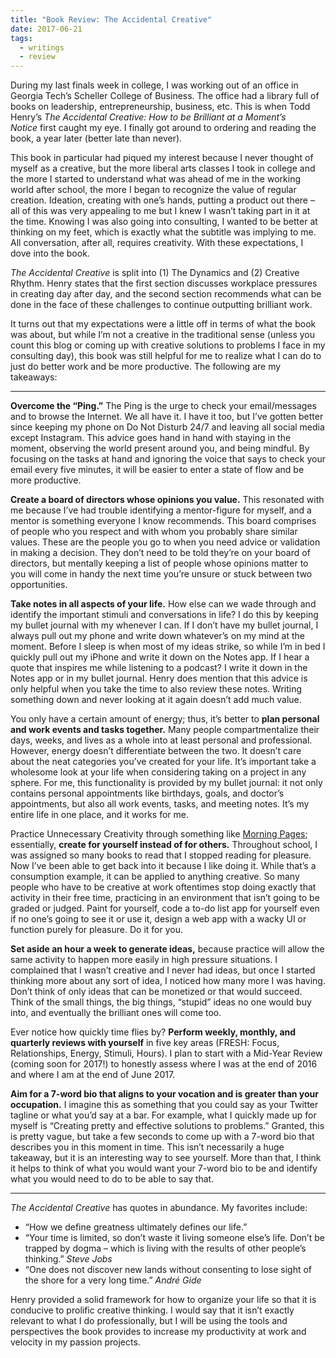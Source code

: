 ```yaml
---
title: "Book Review: The Accidental Creative"
date: 2017-06-21
tags:
  - writings
  - review
---
```

During my last finals week in college, I was working out of an office in Georgia Tech’s Scheller College of Business. The office had a library full of books on leadership, entrepreneurship, business, etc. This is when Todd Henry’s _The Accidental Creative: How to be Brilliant at a Moment’s Notice_ first caught my eye. I finally got around to ordering and reading the book, a year later (better late than never).

This book in particular had piqued my interest because I never thought of myself as a creative, but the more liberal arts classes I took in college and the more I started to understand what was ahead of me in the working world after school, the more I began to recognize the value of regular creation. Ideation, creating with one’s hands, putting a product out there – all of this was very appealing to me but I knew I wasn’t taking part in it at the time. Knowing I was also going into consulting, I wanted to be better at thinking on my feet, which is exactly what the subtitle was implying to me. All conversation, after all, requires creativity. With these expectations, I dove into the book.

_The Accidental Creative_ is split into (1) The Dynamics and (2) Creative Rhythm. Henry states that the first section discusses workplace pressures in creating day after day, and the second section recommends what can be done in the face of these challenges to continue outputting brilliant work.

It turns out that my expectations were a little off in terms of what the book was about, but while I’m not a creative in the traditional sense (unless you count this blog or coming up with creative solutions to problems I face in my consulting day), this book was still helpful for me to realize what I can do to just do better work and be more productive. The following are my takeaways:

---

**Overcome the “Ping.”** The Ping is the urge to check your email/messages and to browse the Internet. We all have it. I have it too, but I’ve gotten better since keeping my phone on Do Not Disturb 24/7 and leaving all social media except Instagram. This advice goes hand in hand with staying in the moment, observing the world present around you, and being mindful. By focusing on the tasks at hand and ignoring the voice that says to check your email every five minutes, it will be easier to enter a state of flow and be more productive.

**Create a board of directors whose opinions you value.** This resonated with me because I’ve had trouble identifying a mentor-figure for myself, and a mentor is something everyone I know recommends. This board comprises of people who you respect and with whom you probably share similar values. These are the people you go to when you need advice or validation in making a decision. They don’t need to be told they’re on your board of directors, but mentally keeping a list of people whose opinions matter to you will come in handy the next time you’re unsure or stuck between two opportunities.

**Take notes in all aspects of your life.** How else can we wade through and identify the important stimuli and conversations in life? I do this by keeping my bullet journal with my whenever I can. If I don’t have my bullet journal, I always pull out my phone and write down whatever’s on my mind at the moment. Before I sleep is when most of my ideas strike, so while I’m in bed I quickly pull out my iPhone and write it down on the Notes app. If I hear a quote that inspires me while listening to a podcast? I write it down in the Notes app or in my bullet journal. Henry does mention that this advice is only helpful when you take the time to also review these notes. Writing something down and never looking at it again doesn’t add much value.

You only have a certain amount of energy; thus, it’s better to **plan personal and work events and tasks together.** Many people compartmentalize their days, weeks, and lives as a whole into at least personal and professional. However, energy doesn’t differentiate between the two. It doesn’t care about the neat categories you’ve created for your life. It’s important take a wholesome look at your life when considering taking on a project in any sphere. For me, this functionality is provided by my bullet journal: it not only contains personal appointments like birthdays, goals, and doctor’s appointments, but also all work events, tasks, and meeting notes. It’s my entire life in one place, and it works for me.

Practice Unnecessary Creativity through something like [Morning Pages](http://juliacameronlive.com/basic-tools/morning-pages/); essentially, **create for yourself instead of for others.** Throughout school, I was assigned so many books to read that I stopped reading for pleasure. Now I’ve been able to get back into it because I like doing it. While that’s a consumption example, it can be applied to anything creative. So many people who have to be creative at work oftentimes stop doing exactly that activity in their free time, practicing in an environment that isn’t going to be graded or judged. Paint for yourself, code a to-do list app for yourself even if no one’s going to see it or use it, design a web app with a wacky UI or function purely for pleasure. Do it for you.

**Set aside an hour a week to generate ideas,** because practice will allow the same activity to happen more easily in high pressure situations. I complained that I wasn’t creative and I never had ideas, but once I started thinking more about any sort of idea, I noticed how many more I was having. Don’t think of only ideas that can be monetized or that would succeed. Think of the small things, the big things, “stupid” ideas no one would buy into, and eventually the brilliant ones will come too.

Ever notice how quickly time flies by? **Perform weekly, monthly, and quarterly reviews with yourself** in five key areas (FRESH: Focus, Relationships, Energy, Stimuli, Hours). I plan to start with a Mid-Year Review (coming soon for 2017!) to honestly assess where I was at the end of 2016 and where I am at the end of June 2017.

**Aim for a 7-word bio that aligns to your vocation and is greater than your occupation.** I imagine this as something that you could say as your Twitter tagline or what you’d say at a bar. For example, what I quickly made up for myself is “Creating pretty and effective solutions to problems.” Granted, this is pretty vague, but take a few seconds to come up with a 7-word bio that describes you in this moment in time. This isn’t necessarily a huge takeaway, but it is an interesting way to see yourself. More than that, I think it helps to think of what you would want your 7-word bio to be and identify what you would need to do to be able to say that.

---

_The Accidental Creative_ has quotes in abundance. My favorites include:

- “How we define greatness ultimately defines our life.”
- “Your time is limited, so don’t waste it living someone else’s life. Don’t be trapped by dogma – which is living with the results of other people’s thinking.” _Steve Jobs_
- “One does not discover new lands without consenting to lose sight of the shore for a very long time.” _André Gide_

Henry provided a solid framework for how to organize your life so that it is conducive to prolific creative thinking. I would say that it isn’t exactly relevant to what I do professionally, but I will be using the tools and perspectives the book provides to increase my productivity at work and velocity in my passion projects.